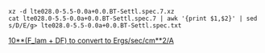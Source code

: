 ```
xz -d lte028.0-5.5-0.0a+0.0.BT-Settl.spec.7.xz
cat lte028.0-5.5-0.0a+0.0.BT-Settl.spec.7 | awk '{print $1,$2}' | sed s/D/E/g> lte028.0-5.5-0.0a+0.0.BT-Settl.spec.txt
```

[10**(F_lam + DF) to convert to Ergs/sec/cm**2/A](https://phoenix.ens-lyon.fr/Grids/FORMAT)
